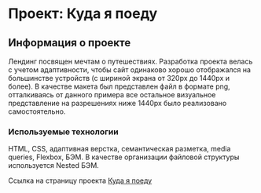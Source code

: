 # Проект: Куда я поеду

## Информация о проекте
Лендинг посвящен мечтам о путешествиях.
Разработка проекта велась с учетом адаптивности, чтобы сайт одинаково хорошо отображался на большинстве устройств (с шириной экрана от 320px до 1440px и более). В качестве макета был представлен файл в формате png, отталкиваясь от данного примера все остальное визуальное представление на разрешениях ниже 1440px было реализовано самостоятельно.

### Используемые технологии

HTML, CSS, адаптивная верстка, семантическая разметка, media queries, Flexbox, БЭМ. В качестве организации файловой структуры используется Nested БЭМ.

Ссылка на страницу проекта [Куда я поеду](https://ammosoff.github.io/where-i-go/)